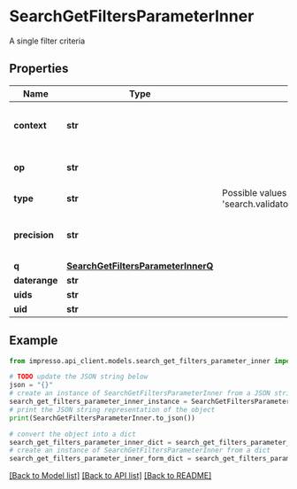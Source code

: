 # SearchGetFiltersParameterInner

A single filter criteria

## Properties

Name | Type | Description | Notes
------------ | ------------- | ------------- | -------------
**context** | **str** |  | [optional] [default to 'include']
**op** | **str** |  | [optional] [default to 'OR']
**type** | **str** | Possible values are in &#39;search.validators:eachFilterValidator.type.choices&#39; | 
**precision** | **str** |  | [optional] [default to 'exact']
**q** | [**SearchGetFiltersParameterInnerQ**](SearchGetFiltersParameterInnerQ.md) |  | [optional] 
**daterange** | **str** |  | [optional] 
**uids** | **str** |  | [optional] 
**uid** | **str** |  | [optional] 

## Example

```python
from impresso.api_client.models.search_get_filters_parameter_inner import SearchGetFiltersParameterInner

# TODO update the JSON string below
json = "{}"
# create an instance of SearchGetFiltersParameterInner from a JSON string
search_get_filters_parameter_inner_instance = SearchGetFiltersParameterInner.from_json(json)
# print the JSON string representation of the object
print(SearchGetFiltersParameterInner.to_json())

# convert the object into a dict
search_get_filters_parameter_inner_dict = search_get_filters_parameter_inner_instance.to_dict()
# create an instance of SearchGetFiltersParameterInner from a dict
search_get_filters_parameter_inner_form_dict = search_get_filters_parameter_inner.from_dict(search_get_filters_parameter_inner_dict)
```
[[Back to Model list]](../README.md#documentation-for-models) [[Back to API list]](../README.md#documentation-for-api-endpoints) [[Back to README]](../README.md)


